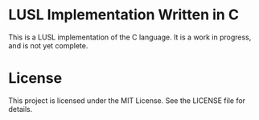 # LUSL Implementation Written in C

This is a LUSL implementation of the C language. It is a work in progress, and is not yet complete.

# License

This project is licensed under the MIT License. See the LICENSE file for details.

